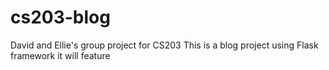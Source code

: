 # cs203-blog
David and Ellie's group project for CS203
This is a blog project using Flask framework it will feature 

